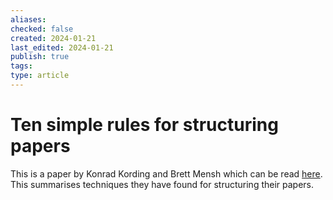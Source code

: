 ```yaml
---
aliases: 
checked: false
created: 2024-01-21
last_edited: 2024-01-21
publish: true
tags: 
type: article
---
```

# Ten simple rules for structuring papers

This is a paper by Konrad Kording and Brett Mensh which can be read [here](https://www.biorxiv.org/content/10.1101/088278v5.full). This summarises techniques they have found for structuring their papers.